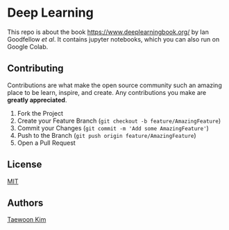 # Deep Learning

This repo is about the book https://www.deeplearningbook.org/ by Ian Goodfellow *et al*. It contains jupyter notebooks, which you can also run on Google Colab.

## Contributing

Contributions are what make the open source community such an amazing place to be learn, inspire, and create. Any contributions you make are **greatly appreciated**.

1. Fork the Project
2. Create your Feature Branch (`git checkout -b feature/AmazingFeature`)
3. Commit your Changes (`git commit -m 'Add some AmazingFeature'`)
4. Push to the Branch (`git push origin feature/AmazingFeature`)
5. Open a Pull Request

## License
[MIT](https://choosealicense.com/licenses/mit/)

## Authors
[Taewoon Kim](https://taewoonkim.com/)
